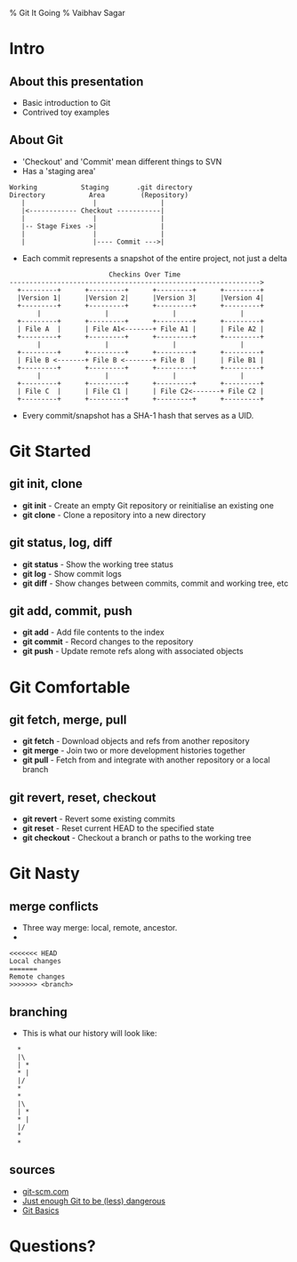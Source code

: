 % Git It Going
% Vaibhav Sagar

# Intro

## About this presentation

- Basic introduction to Git
- Contrived toy examples

## About Git

- 'Checkout' and 'Commit' mean different things to SVN
- Has a 'staging area'
```
Working           Staging       .git directory
Directory           Area         (Repository)
   |                 |                |
   |<------------ Checkout -----------|
   |                 |                |
   |-- Stage Fixes ->|                |
   |                 |                |
   |                 |---- Commit --->|
```
- Each commit represents a snapshot of the entire project, not just a delta
```
                         Checkins Over Time
--------------------------------------------------------------->
  +---------+      +---------+      +---------+      +---------+    
  |Version 1|      |Version 2|      |Version 3|      |Version 4|    
  +---------+      +---------+      +---------+      +---------+    
       |                |                |                |         
  +---------+      +---------+      +---------+      +---------+    
  | File A  |      | File A1<-------+ File A1 |      | File A2 |    
  +---------+      +---------+      +---------+      +---------+    
       |                |                |                |         
  +---------+      +---------+      +---------+      +---------+    
  | File B <-------+ File B <-------+ File B  |      | File B1 |    
  +---------+      +---------+      +---------+      +---------+    
       |                |                |                |         
  +---------+      +---------+      +---------+      +---------+    
  | File C  |      | File C1 |      | File C2<-------+ File C2 |    
  +---------+      +---------+      +---------+      +---------+    
```
- Every commit/snapshot has a SHA-1 hash that serves as a UID.

# Git Started

## git init, clone

- **git init** - Create an empty Git repository or reinitialise an existing one
- **git clone** - Clone a repository into a new directory

## git status, log, diff

- **git status** - Show the working tree status
- **git log** - Show commit logs
- **git diff** - Show changes between commits, commit and working tree, etc

## git add, commit, push

- **git add** - Add file contents to the index
- **git commit** - Record changes to the repository
- **git push** - Update remote refs along with associated objects

# Git Comfortable

## git fetch, merge, pull

- **git fetch** - Download objects and refs from another repository
- **git merge** - Join two or more development histories together
- **git pull** - Fetch from and integrate with another repository or a local branch

## git revert, reset, checkout

- **git revert** - Revert some existing commits
- **git reset** - Reset current HEAD to the specified state
- **git checkout** - Checkout a branch or paths to the working tree

# Git Nasty

## merge conflicts

- Three way merge: local, remote, ancestor.
-
```
<<<<<<< HEAD
Local changes
=======
Remote changes
>>>>>>> <branch>
```

## branching

- This is what our history will look like:

```
  *
  |\
  | *
  * |
  |/
  *
  *
  |\
  | *
  * |
  |/
  *
  *
```

## sources

- [git-scm.com](http://git-scm.com)
- [Just enough Git to be (less) dangerous](http://eev.ee/blog/2015/04/24/just-enough-git-to-be-less-dangerous/)
- [Git Basics](https://www.atlassian.com/pt/git/tutorial/git-basics)

# Questions?
